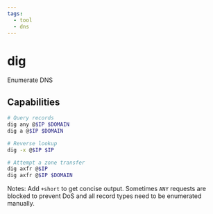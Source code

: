 ```yaml
---
tags:
  - tool
  - dns
---
```

# dig

Enumerate DNS

## Capabilities

```bash
# Query records
dig any @$IP $DOMAIN
dig a @$IP $DOMAIN

# Reverse lookup
dig -x @$IP $IP

# Attempt a zone transfer
dig axfr @$IP
dig axfr @$IP $DOMAIN
```

Notes: Add `+short` to get concise output. Sometimes `ANY` requests are blocked to prevent DoS and all record types need to be enumerated manually.
